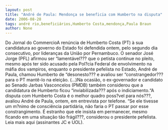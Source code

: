 ```yaml
---
layout: post
title: "André de Paula: Mendonça se beneficia com Humberto na disputa"
date: 2006-08-28
tags: andré rio,beneficiários,Humberto Costa,mendonça,Paula Braun
author: None
---
```

Do Jornal do CommercioA renúncia de Humberto Costa (PT) à sua candidatura ao governo do Estado foi defendida ontem, pelo segundo dia consecutivo, por lideranças da União por Pernambuco. 
O senador José Jorge (PFL) afirmou ser “lamentável??? que o petista continue no pleito, mesmo após ter sido acusado pela Pol?cia Federal de envolvimento na máfia dos vampiros, enquanto o presidente pefelista no Estado, André de Paula, chamou Humberto de “desonesto??? e avaliou ser “constrangedor??? para o PT mantê-lo na eleição.
(...)Na ocasião, o ex-governador e candidato ao Senado Jarbas Vasconcelos (PMDB) também considerou que a candidatura de Humberto ficou “inviabilizada??? após o indiciamento.“A disputa com Humberto Costa é o melhor quadro poss?vel para nós???, avaliou André de Paula, ontem, em entrevista por telefone. “Se ele tivesse um m?nimo de consciência partidária, não faria o PT passar por esse constrangimento. É estranho que ele insista em permanecer, mesmo ficando em uma situação tão frágil???, considerou o presidente pefelista.
Leia mais aqui (assinantes JC e UOL). 